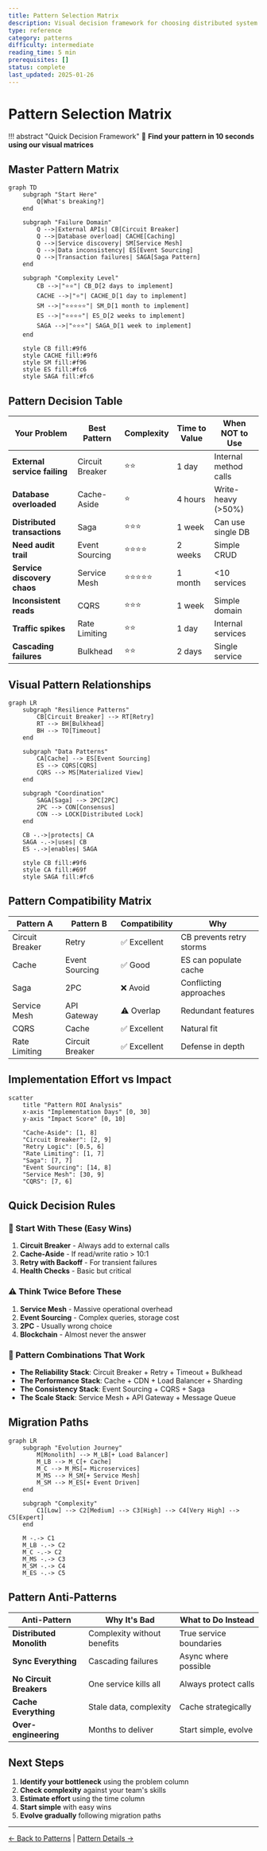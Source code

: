 ```yaml
---
title: Pattern Selection Matrix
description: Visual decision framework for choosing distributed system patterns
type: reference
category: patterns
difficulty: intermediate
reading_time: 5 min
prerequisites: []
status: complete
last_updated: 2025-01-26
---
```


# Pattern Selection Matrix

!!! abstract "Quick Decision Framework"
    🎯 **Find your pattern in 10 seconds using our visual matrices**

## Master Pattern Matrix

```mermaid
graph TD
    subgraph "Start Here"
        Q[What's breaking?]
    end
    
    subgraph "Failure Domain"
        Q -->|External APIs| CB[Circuit Breaker]
        Q -->|Database overload| CACHE[Caching]
        Q -->|Service discovery| SM[Service Mesh]
        Q -->|Data inconsistency| ES[Event Sourcing]
        Q -->|Transaction failures| SAGA[Saga Pattern]
    end
    
    subgraph "Complexity Level"
        CB -->|"⭐⭐"| CB_D[2 days to implement]
        CACHE -->|"⭐"| CACHE_D[1 day to implement]
        SM -->|"⭐⭐⭐⭐⭐"| SM_D[1 month to implement]
        ES -->|"⭐⭐⭐⭐"| ES_D[2 weeks to implement]
        SAGA -->|"⭐⭐⭐"| SAGA_D[1 week to implement]
    end
    
    style CB fill:#9f6
    style CACHE fill:#9f6
    style SM fill:#f96
    style ES fill:#fc6
    style SAGA fill:#fc6
```

## Pattern Decision Table

| Your Problem | Best Pattern | Complexity | Time to Value | When NOT to Use |
|--------------|--------------|------------|---------------|-----------------|
| **External service failing** | Circuit Breaker | ⭐⭐ | 1 day | Internal method calls |
| **Database overloaded** | Cache-Aside | ⭐ | 4 hours | Write-heavy (>50%) |
| **Distributed transactions** | Saga | ⭐⭐⭐ | 1 week | Can use single DB |
| **Need audit trail** | Event Sourcing | ⭐⭐⭐⭐ | 2 weeks | Simple CRUD |
| **Service discovery chaos** | Service Mesh | ⭐⭐⭐⭐⭐ | 1 month | <10 services |
| **Inconsistent reads** | CQRS | ⭐⭐⭐ | 1 week | Simple domain |
| **Traffic spikes** | Rate Limiting | ⭐⭐ | 1 day | Internal services |
| **Cascading failures** | Bulkhead | ⭐⭐ | 2 days | Single service |

## Visual Pattern Relationships

```mermaid
graph LR
    subgraph "Resilience Patterns"
        CB[Circuit Breaker] --> RT[Retry]
        RT --> BH[Bulkhead]
        BH --> TO[Timeout]
    end
    
    subgraph "Data Patterns"
        CA[Cache] --> ES[Event Sourcing]
        ES --> CQRS[CQRS]
        CQRS --> MS[Materialized View]
    end
    
    subgraph "Coordination"
        SAGA[Saga] --> 2PC[2PC]
        2PC --> CON[Consensus]
        CON --> LOCK[Distributed Lock]
    end
    
    CB -.->|protects| CA
    SAGA -.->|uses| CB
    ES -.->|enables| SAGA
    
    style CB fill:#9f6
    style CA fill:#69f
    style SAGA fill:#fc6
```

## Pattern Compatibility Matrix

| Pattern A | Pattern B | Compatibility | Why |
|-----------|-----------|---------------|-----|
| Circuit Breaker | Retry | ✅ Excellent | CB prevents retry storms |
| Cache | Event Sourcing | ✅ Good | ES can populate cache |
| Saga | 2PC | ❌ Avoid | Conflicting approaches |
| Service Mesh | API Gateway | ⚠️ Overlap | Redundant features |
| CQRS | Cache | ✅ Excellent | Natural fit |
| Rate Limiting | Circuit Breaker | ✅ Excellent | Defense in depth |

## Implementation Effort vs Impact

```mermaid
scatter
    title "Pattern ROI Analysis"
    x-axis "Implementation Days" [0, 30]
    y-axis "Impact Score" [0, 10]
    
    "Cache-Aside": [1, 8]
    "Circuit Breaker": [2, 9]
    "Retry Logic": [0.5, 6]
    "Rate Limiting": [1, 7]
    "Saga": [7, 7]
    "Event Sourcing": [14, 8]
    "Service Mesh": [30, 9]
    "CQRS": [7, 6]
```

## Quick Decision Rules

### 🚀 Start With These (Easy Wins)
1. **Circuit Breaker** - Always add to external calls
2. **Cache-Aside** - If read/write ratio > 10:1
3. **Retry with Backoff** - For transient failures
4. **Health Checks** - Basic but critical

### ⚠️ Think Twice Before These
1. **Service Mesh** - Massive operational overhead
2. **Event Sourcing** - Complex queries, storage cost
3. **2PC** - Usually wrong choice
4. **Blockchain** - Almost never the answer

### 🎯 Pattern Combinations That Work
- **The Reliability Stack**: Circuit Breaker + Retry + Timeout + Bulkhead
- **The Performance Stack**: Cache + CDN + Load Balancer + Sharding
- **The Consistency Stack**: Event Sourcing + CQRS + Saga
- **The Scale Stack**: Service Mesh + API Gateway + Message Queue

## Migration Paths

```mermaid
graph LR
    subgraph "Evolution Journey"
        M[Monolith] --> M_LB[+ Load Balancer]
        M_LB --> M_C[+ Cache]
        M_C --> M_MS[→ Microservices]
        M_MS --> M_SM[+ Service Mesh]
        M_SM --> M_ES[+ Event Driven]
    end
    
    subgraph "Complexity"
        C1[Low] --> C2[Medium] --> C3[High] --> C4[Very High] --> C5[Expert]
    end
    
    M -.-> C1
    M_LB -.-> C2
    M_C -.-> C2
    M_MS -.-> C3
    M_SM -.-> C4
    M_ES -.-> C5
```

## Pattern Anti-Patterns

| Anti-Pattern | Why It's Bad | What to Do Instead |
|--------------|--------------|-------------------|
| **Distributed Monolith** | Complexity without benefits | True service boundaries |
| **Sync Everything** | Cascading failures | Async where possible |
| **No Circuit Breakers** | One service kills all | Always protect calls |
| **Cache Everything** | Stale data, complexity | Cache strategically |
| **Over-engineering** | Months to deliver | Start simple, evolve |

## Next Steps

1. **Identify your bottleneck** using the problem column
2. **Check complexity** against your team's skills
3. **Estimate effort** using the time column
4. **Start simple** with easy wins
5. **Evolve gradually** following migration paths

---

[← Back to Patterns](/patterns) | [Pattern Details →](/patterns/circuit-breaker)